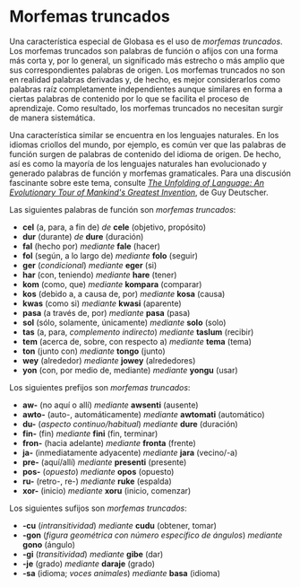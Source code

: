 <h1>Morfemas truncados</h1>
<p>
</p>
<p>Una característica especial de Globasa es el uso de <em>morfemas truncados</em>. Los morfemas truncados son palabras
	de función o afijos con una forma más corta y, por lo general, un significado más estrecho o más amplio que sus
	correspondientes palabras de origen. Los morfemas truncados no son en realidad palabras derivadas y, de hecho, es
	mejor considerarlos como palabras raíz completamente independientes aunque similares en forma a ciertas palabras de
	contenido por lo que se facilita el proceso de aprendizaje. Como resultado, los morfemas truncados no necesitan
	surgir de manera sistemática.</p>
<p>Una característica similar se encuentra en los lenguajes naturales. En los idiomas criollos del mundo, por ejemplo,
	es común ver que las palabras de función surgen de palabras de contenido del idioma de origen. De hecho, así es como
	la mayoría de los lenguajes naturales han evolucionado y generado palabras de función y morfemas gramaticales. Para
	una discusión fascinante sobre este tema, consulte <a
		href="https://www.amazon.com/Unfolding-Language-Evolutionary-Mankinds-Invention/dp/0805080120/ref=sr_1_1"><em>The
			Unfolding of Language: An Evolutionary Tour of Mankind's Greatest Invention</em></a>, de Guy Deutscher.</p>
<p>Las siguientes palabras de función son <em>morfemas truncados</em>:</p>
<ul>
	<li><strong>cel</strong> (a, para, a fin de) <em>de</em> <strong>cele</strong> (objetivo, propósito)</li>
	<li><strong>dur</strong> (durante) <em>de</em> <strong>dure</strong> (duración)</li>
	<li><strong>fal</strong> (hecho por) <em>mediante</em> <strong>fale</strong> (hacer)</li>
	<li><strong>fol</strong> (según, a lo largo de) <em>mediante</em> <strong>folo</strong> (seguir)</li>
	<li><strong>ger</strong> (<em>condicional</em>) <em>mediante</em> <strong>eger</strong> (si)</li>
	<li><strong>har</strong> (con, teniendo) <em>mediante</em> <strong>hare</strong> (tener)</li>
	<li><strong>kom</strong> (como, que) <em>mediante</em> <strong>kompara</strong> (comparar)</li>
	<li><strong>kos</strong> (debido a, a causa de, por) <em>mediante</em> <strong>kosa</strong> (causa)</li>
	<li><strong>kwas</strong> (como si) <em>mediante</em> <strong>kwasi</strong> (aparente)</li>
	<li><strong>pasa</strong> (a través de, por) <em>mediante</em> <strong>pasa</strong> (pasa)</li>
	<li><strong>sol</strong> (sólo, solamente, únicamente) <em>mediante</em> <strong>solo</strong> (solo)</li>
	<li><strong>tas</strong> (a, para, <em>complemento indirecto</em>) <em>mediante</em> <strong>taslum</strong>
		(recibir)</li>
	<li><strong>tem</strong> (acerca de, sobre, con respecto a) <em>mediante</em> <strong>tema</strong> (tema)</li>
	<li><strong>ton</strong> (junto con) <em>mediante</em> <strong>tongo</strong> (junto)</li>
	<li><strong>wey</strong> (alrededor) <em>mediante</em> <strong>jowey</strong> (alrededores)</li>
	<li><strong>yon</strong> (con, por medio de, mediante) <em>mediante</em> <strong>yongu</strong> (usar)</li>
</ul>
<p>Los siguientes prefijos son <em>morfemas truncados</em>:</p>
<ul>
	<li><strong>aw-</strong> (no aquí o allí) <em>mediante</em> <strong>awsenti</strong> (ausente)</li>
	<li><strong>awto-</strong> (auto-, automáticamente) <em>mediante</em> <strong>awtomati</strong> (automático)</li>
	<li><strong>du-</strong> (<em>aspecto continuo/habitual</em>) <em>mediante</em> <strong>dure</strong> (duración)
	</li>
	<li><strong>fin-</strong> (fin) <em>mediante</em> <strong>fini</strong> (fin, terminar)</li>
	<li><strong>fron-</strong> (hacia adelante) <em>mediante</em> <strong>fronta</strong> (frente)</li>
	<li><strong>ja-</strong> (inmediatamente adyacente) <em>mediante</em> <strong>jara</strong> (vecino/-a)</li>
	<li><strong>pre-</strong> (aquí/allí) <em>mediante</em> <strong>presenti</strong> (presente)</li>
	<li><strong>pos-</strong> (<em>opuesto</em>) <em>mediante</em> <strong>opos</strong> (opuesto)</li>
	<li><strong>ru-</strong> (retro-, re-) <em>mediante</em> <strong>ruke</strong> (espalda)</li>
	<li><strong>xor-</strong> (inicio) <em>mediante</em> <strong>xoru</strong> (inicio, comenzar)</li>
</ul>
<p>Los siguientes sufijos son <em>morfemas truncados</em>:</p>
<ul>
	<li><strong>-cu</strong> (<em>intransitividad</em>) <em>mediante</em> <strong>cudu</strong> (obtener, tomar)</li>
	<li><strong>-gon</strong> (<em>figura geométrica con número específico de ángulos</em>) <em>mediante</em>
		<strong>gono</strong> (ángulo)
	</li>
	<li><strong>-gi</strong> (<em>transitividad</em>) <em>mediante</em> <strong>gibe</strong> (dar)</li>
	<li><strong>-je</strong> (grado) <em>mediante</em> <strong>daraje</strong> (grado)</li>
	<li><strong>-sa</strong> (idioma; <em>voces animales</em>) <em>mediante</em> <strong>basa</strong> (idioma)</li>
</ul>
<p></p>

